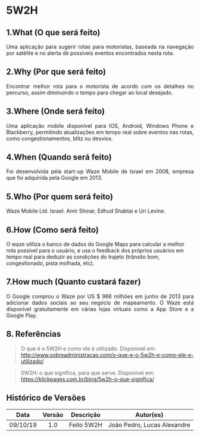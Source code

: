 # 5W2H

## 1.What (O que será feito)

<p align="justify"> 
Uma aplicação para sugerir rotas para motoristas, baseada na navegação por satélite e no alerta de possíveis eventos encontrados nesta rota.</p>

## 2.Why (Por que será feito)

<p align="justify"> 
Encontrar melhor rota para o motorista de acordo com os detalhes no percurso, assim diminuindo o tempo para chegar ao local desejado.
</p>

## 3.Where (Onde será feito)

<p align="justify"> 
Uma aplicação mobile disponível para IOS, Android, Windows Phone e Blackberry, permitindo atualizações em tempo real sobre eventos nas rotas, como congestionamentos, blitz ou desvios.
</p>

## 4.When (Quando será feito)

<p align="justify"> 
Foi desenvolvida pela start-up Waze Mobile de Israel em 2008, empresa que foi adquirida pela Google em 2013.
</p>

## 5.Who (Por quem será feito)

<p align="justify"> 
Waze Mobile Ltd. Israel. Amir Shinar, Edhud Shabtai e Uri Levine.
</p>

## 6.How (Como será feito)
O waze utiliza o banco de dados do Google Maps para calcular a melhor rota possível para o usuário, e usa o feedback dos próprios usuários em tempo real para deduzir as condições do trajeto (trânsito bom, congestionado, pista molhada, etc).
<p align="justify"> 

</p>

## 7.How much (Quanto custará fazer)

<p align="justify"> 
O Google comprou o Waze por US $ 966 milhões em junho de 2013 para adicionar dados sociais ao seu negócio de mapeamento. O Waze está disponível gratuitamente em várias lojas virtuais como a App Store e a Google Play.
</p>

## 8. Referências

> O que é o 5W2H e como ele é utilizado. Disponível em: http://www.sobreadministracao.com/o-que-e-o-5w2h-e-como-ele-e-utilizado/

> 5W2H: o que significa, para que serve. Disponível em: https://klickpages.com.br/blog/5w2h-o-que-significa/
## Histórico de Versões

| Data | Versão | Descrição | Autor(es) |
|:--:|:--:|:--:|:--:|
|09/10/19|1.0| Feito 5W2H |João Pedro, Lucas Alexandre|